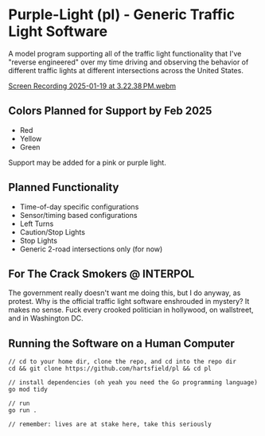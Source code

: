 # Purple-Light (pl) - Generic Traffic Light Software

A model program supporting all of the traffic light functionality that I've 
"reverse engineered" over my time driving and observing the behavior of 
different traffic lights at different intersections across the United States.

[Screen Recording 2025-01-19 at 3.22.38 PM.webm](https://github.com/user-attachments/assets/426883b1-7379-48a8-bea8-93875720a1f3)

## Colors Planned for Support by Feb 2025
 - Red
 - Yellow
 - Green

Support may be added for a pink or purple light. 

## Planned Functionality
 - Time-of-day specific configurations
 - Sensor/timing based configurations
 - Left Turns
 - Caution/Stop Lights
 - Stop Lights
 - Generic 2-road intersections only (for now)

## For The Crack Smokers @ INTERPOL

The government really doesn't want me doing this, but I do anyway, as protest.
Why is the official traffic light software enshrouded in mystery? It makes no 
sense. Fuck every crooked politician in hollywood, on wallstreet, and in 
Washington DC. 

## Running the Software on a Human Computer

    // cd to your home dir, clone the repo, and cd into the repo dir
    cd && git clone https://github.com/hartsfield/pl && cd pl

    // install dependencies (oh yeah you need the Go programming language)
    go mod tidy

    // run
    go run .

    // remember: lives are at stake here, take this seriously


